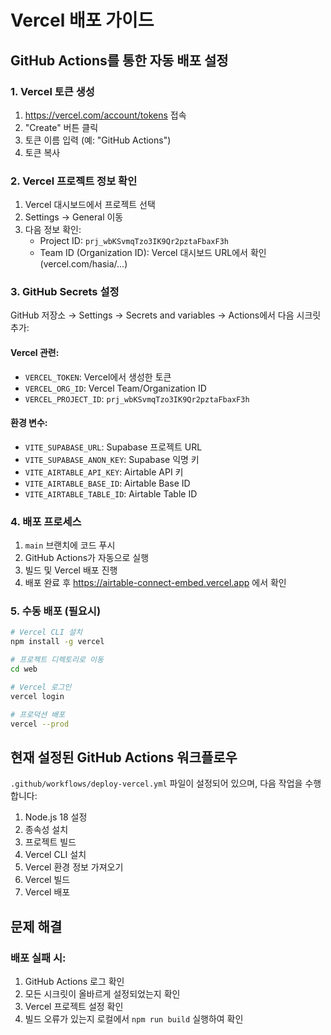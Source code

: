 # Vercel 배포 가이드

## GitHub Actions를 통한 자동 배포 설정

### 1. Vercel 토큰 생성
1. https://vercel.com/account/tokens 접속
2. "Create" 버튼 클릭
3. 토큰 이름 입력 (예: "GitHub Actions")
4. 토큰 복사

### 2. Vercel 프로젝트 정보 확인
1. Vercel 대시보드에서 프로젝트 선택
2. Settings → General 이동
3. 다음 정보 확인:
   - Project ID: `prj_wbKSvmqTzo3IK9Qr2pztaFbaxF3h`
   - Team ID (Organization ID): Vercel 대시보드 URL에서 확인 (vercel.com/hasia/...)

### 3. GitHub Secrets 설정
GitHub 저장소 → Settings → Secrets and variables → Actions에서 다음 시크릿 추가:

#### Vercel 관련:
- `VERCEL_TOKEN`: Vercel에서 생성한 토큰
- `VERCEL_ORG_ID`: Vercel Team/Organization ID
- `VERCEL_PROJECT_ID`: `prj_wbKSvmqTzo3IK9Qr2pztaFbaxF3h`

#### 환경 변수:
- `VITE_SUPABASE_URL`: Supabase 프로젝트 URL
- `VITE_SUPABASE_ANON_KEY`: Supabase 익명 키
- `VITE_AIRTABLE_API_KEY`: Airtable API 키
- `VITE_AIRTABLE_BASE_ID`: Airtable Base ID
- `VITE_AIRTABLE_TABLE_ID`: Airtable Table ID

### 4. 배포 프로세스
1. `main` 브랜치에 코드 푸시
2. GitHub Actions가 자동으로 실행
3. 빌드 및 Vercel 배포 진행
4. 배포 완료 후 https://airtable-connect-embed.vercel.app 에서 확인

### 5. 수동 배포 (필요시)
```bash
# Vercel CLI 설치
npm install -g vercel

# 프로젝트 디렉토리로 이동
cd web

# Vercel 로그인
vercel login

# 프로덕션 배포
vercel --prod
```

## 현재 설정된 GitHub Actions 워크플로우

`.github/workflows/deploy-vercel.yml` 파일이 설정되어 있으며, 다음 작업을 수행합니다:

1. Node.js 18 설정
2. 종속성 설치
3. 프로젝트 빌드
4. Vercel CLI 설치
5. Vercel 환경 정보 가져오기
6. Vercel 빌드
7. Vercel 배포

## 문제 해결

### 배포 실패 시:
1. GitHub Actions 로그 확인
2. 모든 시크릿이 올바르게 설정되었는지 확인
3. Vercel 프로젝트 설정 확인
4. 빌드 오류가 있는지 로컬에서 `npm run build` 실행하여 확인